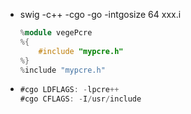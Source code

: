 * swig -c++ -cgo -go -intgosize 64 xxx.i

  ```c++
  %module vegePcre
  %{
      #include "mypcre.h"
  %}
  %include "mypcre.h"
  ```

  

* ```go
  #cgo LDFLAGS: -lpcre++
  #cgo CFLAGS: -I/usr/include
  ```

